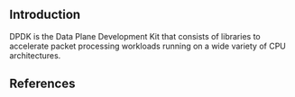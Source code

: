 
## Introduction


DPDK is the Data Plane Development Kit that consists of libraries to accelerate packet processing workloads running on a wide variety of CPU architectures.







## References



